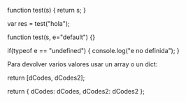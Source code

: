 function test(s)
{
  return s;
}

var res = test("hola");



function test(s, e="default") {}

if(typeof e == "undefined") {
  console.log("e no definida");
}


Para devolver varios valores usar un array o un dict:

return [dCodes, dCodes2];

return {
    dCodes: dCodes,
    dCodes2: dCodes2
};
